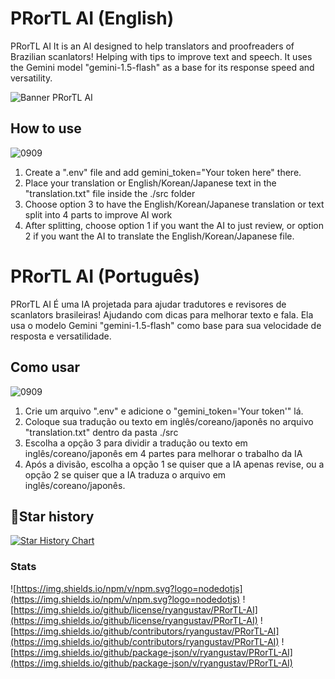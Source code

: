 # PRorTL AI (English)

PRorTL AI It is an AI designed to help translators and proofreaders of Brazilian scanlators! Helping with tips to improve text and speech. It uses the Gemini model "gemini-1.5-flash" as a base for its response speed and versatility.


![Banner PRorTL AI](https://github.com/user-attachments/assets/b83edeb4-ac20-40d6-b0c7-6802b85bffb2)


## How to use


![0909](https://github.com/user-attachments/assets/f09c517e-b827-47cc-840e-f99539af1ace)


1. Create a ".env" file and add gemini_token="Your token here" there.
2. Place your translation or English/Korean/Japanese text in the "translation.txt" file inside the ./src folder
3. Choose option 3 to have the English/Korean/Japanese translation or text split into 4 parts to improve AI work
4. After splitting, choose option 1 if you want the AI ​​to just review, or option 2 if you want the AI ​​to translate the English/Korean/Japanese file.

# PRorTL AI (Português)

PRorTL AI É uma IA projetada para ajudar tradutores e revisores de scanlators brasileiras! Ajudando com dicas para melhorar texto e fala. Ela usa o modelo Gemini "gemini-1.5-flash" como base para sua velocidade de resposta e versatilidade.

## Como usar

![0909](https://github.com/user-attachments/assets/f09c517e-b827-47cc-840e-f99539af1ace)

1. Crie um arquivo ".env" e adicione o "gemini_token='Your token'" lá.
2. Coloque sua tradução ou texto em inglês/coreano/japonês no arquivo "translation.txt" dentro da pasta ./src
3. Escolha a opção 3 para dividir a tradução ou texto em inglês/coreano/japonês em 4 partes para melhorar o trabalho da IA
4. Após a divisão, escolha a opção 1 se quiser que a IA apenas revise, ou a opção 2 se quiser que a IA traduza o arquivo em inglês/coreano/japonês.


## 🌟Star history

[![Star History Chart](https://api.star-history.com/svg?repos=ryangustav/PRorTL-AI&type=Date)](https://star-history.com/#ryangustav/PRorTL-AI&Date)


### Stats

![https://img.shields.io/npm/v/npm.svg?logo=nodedotjs](https://img.shields.io/npm/v/npm.svg?logo=nodedotjs) 
![https://img.shields.io/github/license/ryangustav/PRorTL-AI](https://img.shields.io/github/license/ryangustav/PRorTL-AI)
![https://img.shields.io/github/contributors/ryangustav/PRorTL-AI](https://img.shields.io/github/contributors/ryangustav/PRorTL-AI)
![https://img.shields.io/github/package-json/v/ryangustav/PRorTL-AI](https://img.shields.io/github/package-json/v/ryangustav/PRorTL-AI)
